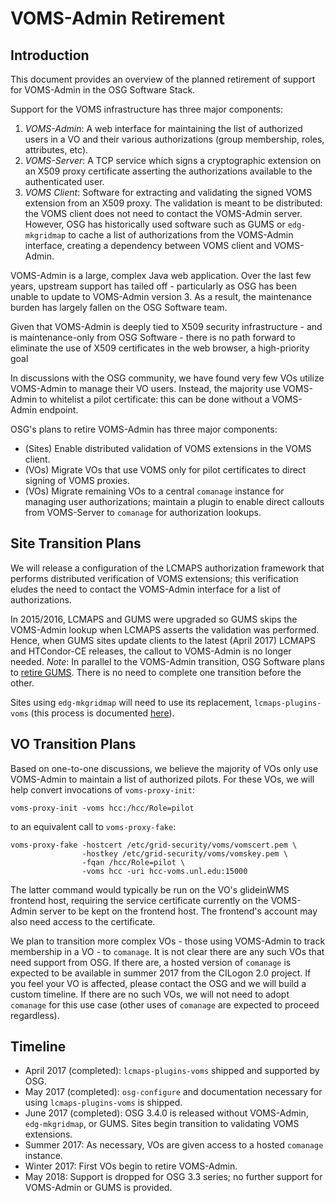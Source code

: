 
VOMS-Admin Retirement
=====================

Introduction
------------

This document provides an overview of the planned retirement of support for VOMS-Admin
in the OSG Software Stack.

Support for the VOMS infrastructure has three major components:

1.  *VOMS-Admin*: A web interface for maintaining the list of authorized users in
    a VO and their various authorizations (group membership, roles, attributes, etc).
2.  *VOMS-Server*: A TCP service which signs a cryptographic extension on an X509
    proxy certificate asserting the authorizations available to the authenticated user.
3.  *VOMS Client*: Software for extracting and validating the signed VOMS extension from
    an X509 proxy.  The validation is meant to be distributed: the VOMS client does not
    need to contact the VOMS-Admin server.  However, OSG has historically used software
    such as GUMS or `edg-mkgridmap` to cache a list of authorizations from the VOMS-Admin
    interface, creating a dependency between VOMS client and VOMS-Admin.

VOMS-Admin is a large, complex Java web application.  Over the last
few years, upstream support has tailed off - particularly as OSG has been unable
to update to VOMS-Admin version 3.  As a result, the maintenance burden has largely
fallen on the OSG Software team.

Given that VOMS-Admin is deeply tied to X509 security infrastructure - and is
maintenance-only from OSG Software - there is no path forward to eliminate the use
of X509 certificates in the web browser, a high-priority goal

In discussions with the OSG community, we have found very few VOs utilize VOMS-Admin
to manage their VO users.  Instead, the majority use VOMS-Admin to whitelist a pilot
certificate: this can be done without a VOMS-Admin endpoint.

OSG's plans to retire VOMS-Admin has three major components:

- (Sites) Enable distributed validation of VOMS extensions in the VOMS client.
- (VOs) Migrate VOs that use VOMS only for pilot certificates to direct signing
  of VOMS proxies.
- (VOs) Migrate remaining VOs to a central `comanage` instance for managing user
  authorizations; maintain a plugin to enable direct callouts from VOMS-Server
  to `comanage` for authorization lookups.

Site Transition Plans
---------------------
We will release a configuration of the LCMAPS authorization framework that performs
distributed verification of VOMS extensions; this verification eludes the need to
contact the VOMS-Admin interface for a list of authorizations.

In 2015/2016, LCMAPS and GUMS were upgraded so GUMS skips the VOMS-Admin lookup when
LCMAPS asserts the validation was performed.  Hence, when GUMS sites update clients to the
latest (April 2017) LCMAPS and HTCondor-CE releases, the callout to VOMS-Admin is no longer
needed. _Note_: In parallel to the VOMS-Admin transition, OSG Software plans to [retire GUMS](gums-retire.md).
There is no need to complete one transition before the other.

Sites using `edg-mkgridmap` will need to use its replacement, `lcmaps-plugins-voms` (this
process is documented [here](https://twiki.opensciencegrid.org/bin/view/Documentation/Release3/OSGReleaseSeries#Migrating_from_edg_mkgridmap_to)).

VO Transition Plans
-------------------

Based on one-to-one discussions, we believe the majority of VOs only use VOMS-Admin to maintain
a list of authorized pilots.  For these VOs, we will help convert invocations of `voms-proxy-init`:

```
voms-proxy-init -voms hcc:/hcc/Role=pilot
```

to an equivalent call to `voms-proxy-fake`:

```
voms-proxy-fake -hostcert /etc/grid-security/voms/vomscert.pem \
                -hostkey /etc/grid-security/voms/vomskey.pem \
                -fqan /hcc/Role=pilot \
                -voms hcc -uri hcc-voms.unl.edu:15000
```

The latter command would typically be run on the VO's glideinWMS frontend host, requiring the service certificate
currently on the VOMS-Admin server to be kept on the frontend host.  The frontend's account may also need access
to the certificate.

We plan to transition more complex VOs - those using VOMS-Admin to track membership in a VO - to `comanage`.  It is
not clear there are any such VOs that need support from OSG.  If there are, a hosted version of `comanage` is expected
to be available in summer 2017 from the CILogon 2.0 project.  If you feel your VO is affected, please contact the
OSG and we will build a custom timeline.  If there are no such VOs, we will not need to adopt `comanage` for this
use case (other uses of `comanage` are expected to proceed regardless).

Timeline
--------

- April 2017 (completed): `lcmaps-plugins-voms` shipped and supported by OSG.
- May 2017 (completed): `osg-configure` and documentation necessary for using `lcmaps-plugins-voms` is shipped.
- June 2017 (completed): OSG 3.4.0 is released without VOMS-Admin, `edg-mkgridmap`, or GUMS.  Sites begin transition
  to validating VOMS extensions.
- Summer 2017: As necessary, VOs are given access to a hosted `comanage` instance.
- Winter 2017: First VOs begin to retire VOMS-Admin.
- May 2018: Support is dropped for OSG 3.3 series; no further support for VOMS-Admin or GUMS is provided.

